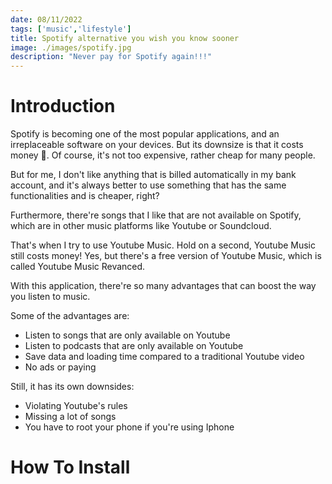 ```yaml
---
date: 08/11/2022
tags: ['music','lifestyle']
title: Spotify alternative you wish you know sooner
image: ./images/spotify.jpg
description: "Never pay for Spotify again!!!"
---
```

# Introduction

Spotify is becoming one of the most popular applications, and an irreplaceable software on your devices. But its downsize is that it costs money 🙂. Of course, it's not too expensive, rather cheap for many people.

But for me, I don't like anything that is billed automatically in my bank account, and it's always better to use something that has the same functionalities and is cheaper, right?

Furthermore, there're songs that I like that are not available on Spotify, which are in other music platforms like Youtube or Soundcloud.

That's when I try to use Youtube Music. Hold on a second, Youtube Music still costs money! Yes, but there's a free version of Youtube Music, which is called Youtube Music Revanced.

With this application, there're so many advantages that can boost the way you listen to music.

Some of the advantages are:

* Listen to songs that are only available on Youtube
* Listen to podcasts that are only available on Youtube
* Save data and loading time compared to a traditional Youtube video
* No ads or paying

Still, it has its own downsides:

* Violating Youtube's rules
* Missing a lot of songs
* You have to root your phone if you're using Iphone

# How To Install
